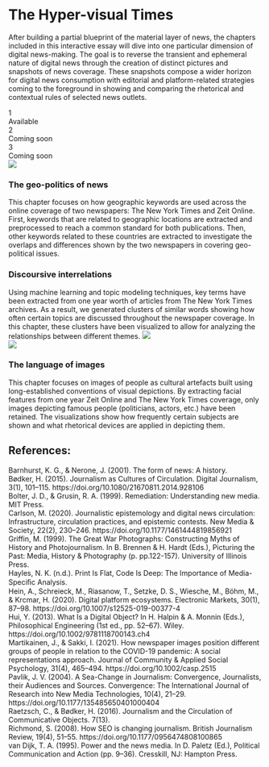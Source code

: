 <h1>The Hyper-visual Times</h1>

After building a partial blueprint of the material layer of news, the chapters included in this interactive essay will dive into one particular dimension of digital news-making. The goal is to reverse the transient and ephemeral nature of digital news through the creation of distinct pictures and snapshots of news coverage. These snapshots compose a wider horizon for digital news consumption with editorial and platform-related strategies coming to the foreground in showing and comparing the rhetorical and contextual rules of selected news outlets.

<div>
<div class="grid grid-cols-3">
<div class="flex cursor-pointer">
<div class="bg-black text-white w-[25px] h-[25px] px-2 rounded-xl ">1</div>
<div class="ml-2 flex border rounded-xl px-2"><div class="w-[15px] mt-[5px] mr-[5px] bg-green-500 h-[15px] rounded-xl animate-pulse"></div>Available</div>
</div>
<div class="flex">
<div class="bg-black text-white w-[25px] h-[25px] px-2 rounded-xl">2</div>
<div class="ml-2 flex border rounded-xl px-2"><div class="w-[15px] mt-[5px] mr-[5px] bg-red-500 h-[15px] rounded-xl"></div>Coming soon</div>
</div>
<div class="flex">
<div class="bg-black text-white w-[25px] h-[25px] px-2 rounded-xl">3</div>
<div class="ml-2 flex border rounded-xl px-2"><div class="w-[15px] mt-[5px] mr-[5px] bg-red-500 h-[15px] rounded-xl"></div>Coming soon</div>
</div>
</div>
<div class="grid grid-cols-3 mb-50">
<div class="m-2 py-2 cursor-pointer">
<img class="mt-2 pr-4" src="img/places_header.svg"/>
<h3 class="pb-0 my-2">The geo-politics of news</h3>
<div class="mb-2">
This chapter focuses on how geographic keywords are used across the online coverage of two newspapers: The New York Times and Zeit Online. First, keywords that are related to geographic locations are extracted and preprocessed to reach a common standard for both publications. Then, other keywords related to these countries are extracted to investigate the overlaps and differences shown by the two newspapers in covering geo-political issues.
</div>
</div>
<div class="m-2 p-2">
<h3 class="pb-0 my-2">Discoursive interrelations</h3>
Using machine learning and topic modeling techniques, key terms have been extracted from one year worth of articles from The New York Times archives. As a result, we generated clusters of similar words showing how often certain topics are discussed throughout the newspaper coverage. In this chapter, these clusters have been visualized to allow for analyzing the relationships between different themes.
<img class="mt-2 pr-4" src="img/texts_header.svg"/>
</div>
<div class="m-2 p-2">
<img class="mt-2 pr-4 grayscale" src="img/images_header.png"/>
<h3 class="pb-0 my-2">The language of images</h3>
This chapter focuses on images of people as cultural artefacts built using long-established conventions of visual depictions. By extracting facial features from one year Zeit Online and The New York Times coverage, only images depicting famous people (politicians, actors, etc.) have been retained. The visualizations show how frequently certain subjects are shown and what rhetorical devices are applied in depicting them. 
</div>
</div>
</div>

<div class="w-6/12 m-auto mb-50">
<h2>References:</h2>
<div class="my-2">Barnhurst, K. G., & Nerone, J. (2001). The form of news: A history.</div>
<div class="my-2">Bødker, H. (2015). Journalism as Cultures of Circulation. Digital Journalism, 3(1), 101–115. https://doi.org/10.1080/21670811.2014.928106</div>
<div class="my-2">Bolter, J. D., & Grusin, R. A. (1999). Remediation: Understanding new media. MIT Press.</div>
<div class="my-2">Carlson, M. (2020). Journalistic epistemology and digital news circulation: Infrastructure, circulation practices, and epistemic contests. New Media & Society, 22(2), 230–246. https://doi.org/10.1177/1461444819856921</div>
<div class="my-2">Griffin, M. (1999). The Great War Photographs: Constructing Myths of History and Photojournalism. In B. Brennen & H. Hardt (Eds.), Picturing the Past: Media, History & Photography (p. pp.122-157). University of Illinois Press.</div>
<div class="my-2">Hayles, N. K. (n.d.). Print Is Flat, Code Is Deep: The Importance of Media-Speciﬁc Analysis.</div>
<div class="my-2">Hein, A., Schreieck, M., Riasanow, T., Setzke, D. S., Wiesche, M., Böhm, M., & Krcmar, H. (2020). Digital platform ecosystems. Electronic Markets, 30(1), 87–98. https://doi.org/10.1007/s12525-019-00377-4</div>
<div class="my-2">Hui, Y. (2013). What Is a Digital Object? In H. Halpin & A. Monnin (Eds.), Philosophical Engineering (1st ed., pp. 52–67). Wiley. https://doi.org/10.1002/9781118700143.ch4</div>
<div class="my-2">Martikainen, J., & Sakki, I. (2021). How newspaper images position different groups of people in relation to the COVID-19 pandemic: A social representations approach. Journal of Community & Applied Social Psychology, 31(4), 465–494. https://doi.org/10.1002/casp.2515</div class="my-2">
<div class="my-2">Pavlik, J. V. (2004). A Sea-Change in Journalism: Convergence, Journalists, their Audiences and Sources. Convergence: The International Journal of Research into New Media Technologies, 10(4), 21–29. https://doi.org/10.1177/135485650401000404</div>
<div class="my-2">Raetzsch, C., & Bødker, H. (2016). Journalism and the Circulation of Communicative Objects. 7(13).</div>
<div class="my-2">Richmond, S. (2008). How SEO is changing journalism. British Journalism Review, 19(4), 51–55. https://doi.org/10.1177/0956474808100865</div>
<div class="my-2">van Dijk, T. A. (1995). Power and the news media. In D. Paletz (Ed.), Political Communication and Action (pp. 9–36). Cresskill, NJ: Hampton Press.</div>
</div>
